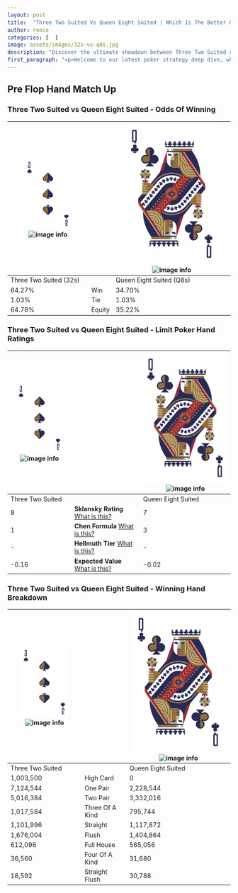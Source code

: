 ```yaml
---
layout: post
title:  "Three Two Suited Vs Queen Eight Suited | Which Is The Better Hand In Poker? A Complete Guide"
author: reece
categories: [  ]
image: assets/images/32s-vs-q8s.jpg
description: "Discover the ultimate showdown between Three Two Suited and Queen Eight Suited in poker! Uncover the odds, strategies, and scenarios where one hand triumphs over the other. Get ready to up your poker game with this thrilling analysis."
first_paragraph: "<p>Welcome to our latest poker strategy deep dive, where we're pitting two distinct hands against each other in a high-stakes showdown: Three Two Suited vs Queen Eight Suited.</p><p>In the dynamic world of poker, every decision counts, and knowing which hand holds the upper hand is key to your success at the table.</p><p>In this article, we'll dissect these two hands, explore the scenarios where one dominates the other, and equip you with the knowledge to make strategic choices that can tip the odds in your favor.</p><p>Get ready to unravel the intriguing dynamics of these poker hands and elevate your game to new heights.</p>"
---
```




[comment]: # (sp0)

## Pre Flop Hand Match Up

<div class="table hand-ratings" markdown="1"> 



### Three Two Suited vs Queen Eight Suited - Odds Of Winning


    
| ![image info](assets/images/hand1/3.png) ![image info](assets/images/hand1/2s.png) |  | ![image info](assets/images/hand2/Q.png) ![image info](assets/images/hand2/8s.png) |
| -------- | -------- | -------- |
| Three Two Suited (32s) |  | Queen Eight Suited (Q8s) |
| 64.27% | Win | 34.70% |
| 1.03% | Tie | 1.03% |
| 64.78% | Equity | 35.22% |




[comment]: # (sp1)



### Three Two Suited vs Queen Eight Suited - Limit Poker Hand Ratings


    
| ![image info](assets/images/hand1/3.png) ![image info](assets/images/hand1/2s.png) |  | ![image info](assets/images/hand2/Q.png) ![image info](assets/images/hand2/8s.png) |
| -------- | -------- | -------- |
| Three Two Suited |  | Queen Eight Suited |
| 8 | **Sklansky Rating** [What is this?](/sklansky-rating-explained) | 7 |
| 1 | **Chen Formula** [What is this?](/chen-formula-explained) | 3 |
| - | **Hellmuth Tier** [What is this?](/Hellmuth-tier-explained) | - |
| -0.16 | **Expected Value** [What is this?](/expected-value-explained) | -0.02 |




[comment]: # (sp2)



### Three Two Suited vs Queen Eight Suited - Winning Hand Breakdown


    
| ![image info](assets/images/hand1/3.png) ![image info](assets/images/hand1/2s.png) |  | ![image info](assets/images/hand2/Q.png) ![image info](assets/images/hand2/8s.png) |
| -------- | -------- | -------- |
| Three Two Suited |  | Queen Eight Suited |
| 1,003,500 | High Card | 0 |
| 7,124,544 | One Pair | 2,228,544 |
| 5,016,384 | Two Pair | 3,332,016 |
| 1,017,584 | Three Of A Kind | 795,744 |
| 1,101,996 | Straight | 1,117,872 |
| 1,676,004 | Flush | 1,404,864 |
| 612,096 | Full House | 565,056 |
| 36,560 | Four Of A Kind | 31,680 |
| 18,592 | Straight Flush | 30,788 |




[comment]: # (sp3)



</div>

[comment]: # (sp4)



[comment]: # (sp5)

